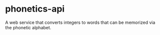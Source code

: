 phonetics-api
=============

A web service that converts integers to words that can be memorized via the phonetic alphabet.
